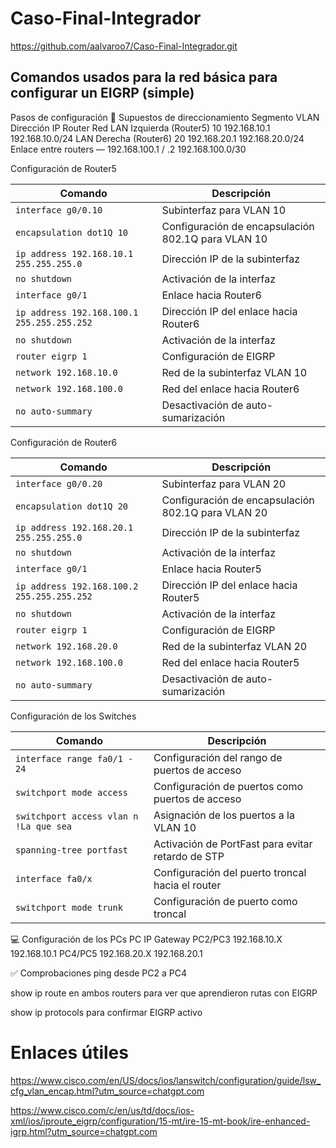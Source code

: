 # Caso-Final-Integrador
https://github.com/aalvaroo7/Caso-Final-Integrador.git

## Comandos usados para la red básica para configurar un EIGRP (simple)

Pasos de configuración
📍 Supuestos de direccionamiento
Segmento	VLAN	Dirección IP Router	Red
LAN Izquierda (Router5)	10	192.168.10.1	192.168.10.0/24
LAN Derecha (Router6)	20	192.168.20.1	192.168.20.0/24
Enlace entre routers	—	192.168.100.1 / .2	192.168.100.0/30

Configuración de Router5

| **Comando**                                | **Descripción**                                    |
| ------------------------------------------ | -------------------------------------------------- |
| `interface g0/0.10`                        | Subinterfaz para VLAN 10                           |
| `encapsulation dot1Q 10`                   | Configuración de encapsulación 802.1Q para VLAN 10 |
| `ip address 192.168.10.1 255.255.255.0`    | Dirección IP de la subinterfaz                     |
| `no shutdown`                              | Activación de la interfaz                          |
| `interface g0/1`                           | Enlace hacia Router6                               |
| `ip address 192.168.100.1 255.255.255.252` | Dirección IP del enlace hacia Router6              |
| `no shutdown`                              | Activación de la interfaz                          |
| `router eigrp 1`                           | Configuración de EIGRP                             |
| `network 192.168.10.0`                     | Red de la subinterfaz VLAN 10                      |
| `network 192.168.100.0`                    | Red del enlace hacia Router6                       |
| `no auto-summary`                          | Desactivación de auto-sumarización                 |


Configuración de Router6

| **Comando**                                | **Descripción**                                    |
| ------------------------------------------ | -------------------------------------------------- |
| `interface g0/0.20`                        | Subinterfaz para VLAN 20                           |
| `encapsulation dot1Q 20`                   | Configuración de encapsulación 802.1Q para VLAN 20 |
| `ip address 192.168.20.1 255.255.255.0`    | Dirección IP de la subinterfaz                     |
| `no shutdown`                              | Activación de la interfaz                          |
| `interface g0/1`                           | Enlace hacia Router5                               |
| `ip address 192.168.100.2 255.255.255.252` | Dirección IP del enlace hacia Router5              |
| `no shutdown`                              | Activación de la interfaz                          |
| `router eigrp 1`                           | Configuración de EIGRP                             |
| `network 192.168.20.0`                     | Red de la subinterfaz VLAN 20                      |
| `network 192.168.100.0`                    | Red del enlace hacia Router5                       |
| `no auto-summary`                          | Desactivación de auto-sumarización                 |


Configuración de los Switches

| **Comando**                  | **Descripción**                                   |
| ---------------------------- | ------------------------------------------------- |
| `interface range fa0/1 - 24` | Configuración del rango de puertos de acceso      |
| `switchport mode access`     | Configuración de puertos como puertos de acceso   |
| `switchport access vlan n !La que sea`  | Asignación de los puertos a la VLAN 10            |
| `spanning-tree portfast`     | Activación de PortFast para evitar retardo de STP |
| `interface fa0/x`            | Configuración del puerto troncal hacia el router  |
| `switchport mode trunk`      | Configuración de puerto como troncal              |

💻 Configuración de los PCs
PC	IP	Gateway
PC2/PC3	192.168.10.X	192.168.10.1
PC4/PC5	192.168.20.X	192.168.20.1

✅ Comprobaciones
ping desde PC2 a PC4

show ip route en ambos routers para ver que aprendieron rutas con EIGRP

show ip protocols para confirmar EIGRP activo

# Enlaces útiles

https://www.cisco.com/en/US/docs/ios/lanswitch/configuration/guide/lsw_cfg_vlan_encap.html?utm_source=chatgpt.com

https://www.cisco.com/c/en/us/td/docs/ios-xml/ios/iproute_eigrp/configuration/15-mt/ire-15-mt-book/ire-enhanced-igrp.html?utm_source=chatgpt.com
